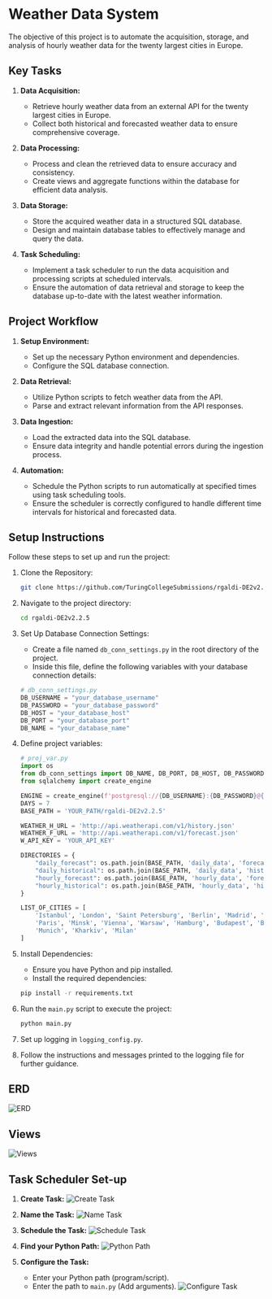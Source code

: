# Weather Data System

The objective of this project is to automate the acquisition, storage, and analysis of hourly weather data for the twenty largest cities in Europe.

## Key Tasks

1. **Data Acquisition:**
    - Retrieve hourly weather data from an external API for the twenty largest cities in Europe.
    - Collect both historical and forecasted weather data to ensure comprehensive coverage.

2. **Data Processing:**
    - Process and clean the retrieved data to ensure accuracy and consistency.
    - Create views and aggregate functions within the database for efficient data analysis.

3. **Data Storage:**
    - Store the acquired weather data in a structured SQL database.
    - Design and maintain database tables to effectively manage and query the data.

4. **Task Scheduling:**
    - Implement a task scheduler to run the data acquisition and processing scripts at scheduled intervals.
    - Ensure the automation of data retrieval and storage to keep the database up-to-date with the latest weather information.

## Project Workflow

1. **Setup Environment:**
    - Set up the necessary Python environment and dependencies.
    - Configure the SQL database connection.

2. **Data Retrieval:**
    - Utilize Python scripts to fetch weather data from the API.
    - Parse and extract relevant information from the API responses.

3. **Data Ingestion:**
    - Load the extracted data into the SQL database.
    - Ensure data integrity and handle potential errors during the ingestion process.

4. **Automation:**
    - Schedule the Python scripts to run automatically at specified times using task scheduling tools.
    - Ensure the scheduler is correctly configured to handle different time intervals for historical and forecasted data.

## Setup Instructions

Follow these steps to set up and run the project:

1. Clone the Repository:
    ```bash
    git clone https://github.com/TuringCollegeSubmissions/rgaldi-DE2v2.2.5
    ```
2. Navigate to the project directory:
    ```bash
    cd rgaldi-DE2v2.2.5
    ```
3. Set Up Database Connection Settings:
    - Create a file named `db_conn_settings.py` in the root directory of the project.
    - Inside this file, define the following variables with your database connection details:

    ```python
    # db_conn_settings.py
    DB_USERNAME = "your_database_username"
    DB_PASSWORD = "your_database_password"
    DB_HOST = "your_database_host"
    DB_PORT = "your_database_port"
    DB_NAME = "your_database_name"
    ```

4. Define project variables:
    ```python
    # proj_var.py
    import os
    from db_conn_settings import DB_NAME, DB_PORT, DB_HOST, DB_PASSWORD, DB_USERNAME
    from sqlalchemy import create_engine

    ENGINE = create_engine(f'postgresql://{DB_USERNAME}:{DB_PASSWORD}@{DB_HOST}:{DB_PORT}/{DB_NAME}')
    DAYS = 7
    BASE_PATH = 'YOUR_PATH/rgaldi-DE2v2.2.5'

    WEATHER_H_URL = 'http://api.weatherapi.com/v1/history.json'
    WEATHER_F_URL = 'http://api.weatherapi.com/v1/forecast.json'
    W_API_KEY = 'YOUR_API_KEY'

    DIRECTORIES = {
        "daily_forecast": os.path.join(BASE_PATH, 'daily_data', 'forecast'),
        "daily_historical": os.path.join(BASE_PATH, 'daily_data', 'historical'),
        "hourly_forecast": os.path.join(BASE_PATH, 'hourly_data', 'forecast'),
        "hourly_historical": os.path.join(BASE_PATH, 'hourly_data', 'historical'),
    }

    LIST_OF_CITIES = [
        'Istanbul', 'London', 'Saint Petersburg', 'Berlin', 'Madrid', 'Kyiv', 'Rome', 'Bucharest',
        'Paris', 'Minsk', 'Vienna', 'Warsaw', 'Hamburg', 'Budapest', 'Belgrade', 'Barcelona',
        'Munich', 'Kharkiv', 'Milan'
    ]
    ```

5. Install Dependencies:
    - Ensure you have Python and pip installed.
    - Install the required dependencies:
    ```bash
    pip install -r requirements.txt
    ```

6. Run the `main.py` script to execute the project:
    ```bash
    python main.py
    ```

7. Set up logging in `logging_config.py`.

8. Follow the instructions and messages printed to the logging file for further guidance.

## ERD
![ERD](Images/Screenshot1.png)

## Views
![Views](Images/Screenshot2.png)

## Task Scheduler Set-up

1. **Create Task:**
    ![Create Task](Images/Screenshot3.png)

2. **Name the Task:**
    ![Name Task](Images/Screenshot4.png)

3. **Schedule the Task:**
    ![Schedule Task](Images/Screenshot5.png)

4. **Find your Python Path:**
    ![Python Path](Images/Screenshot6.png)

5. **Configure the Task:**
    - Enter your Python path (program/script).
    - Enter the path to `main.py` (Add arguments).
    ![Configure Task](Images/Screenshot7.png)
